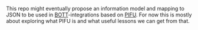 This repo might eventually propose an information model and mapping to JSON to
be used in [BOTT](https://www.bott-samarbeidet.no)-integrations based on
[PIFU](pifu.md).  For now this is mostly about exploring what PIFU is and
what useful lessons we can get from that.
